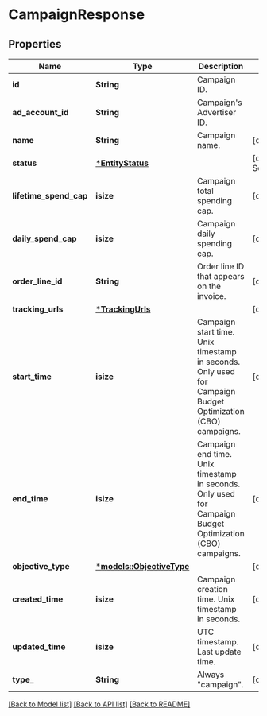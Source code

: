 # CampaignResponse

## Properties
Name | Type | Description | Notes
------------ | ------------- | ------------- | -------------
**id** | **String** | Campaign ID. | 
**ad_account_id** | **String** | Campaign's Advertiser ID. | 
**name** | **String** | Campaign name. | [optional] [default to None]
**status** | [***EntityStatus**](EntityStatus.md) |  | [optional] [default to Some("ACTIVE".to_string())]
**lifetime_spend_cap** | **isize** | Campaign total spending cap. | [optional] [default to None]
**daily_spend_cap** | **isize** | Campaign daily spending cap. | [optional] [default to None]
**order_line_id** | **String** | Order line ID that appears on the invoice. | [optional] [default to None]
**tracking_urls** | [***TrackingUrls**](TrackingUrls.md) |  | [optional] [default to None]
**start_time** | **isize** | Campaign start time. Unix timestamp in seconds. Only used for Campaign Budget Optimization (CBO) campaigns. | [optional] [default to None]
**end_time** | **isize** | Campaign end time. Unix timestamp in seconds. Only used for Campaign Budget Optimization (CBO) campaigns. | [optional] [default to None]
**objective_type** | [***models::ObjectiveType**](ObjectiveType.md) |  | [optional] [default to None]
**created_time** | **isize** | Campaign creation time. Unix timestamp in seconds. | [optional] [default to None]
**updated_time** | **isize** | UTC timestamp. Last update time. | [optional] [default to None]
**type_** | **String** | Always \"campaign\". | [optional] [default to None]

[[Back to Model list]](../README.md#documentation-for-models) [[Back to API list]](../README.md#documentation-for-api-endpoints) [[Back to README]](../README.md)



